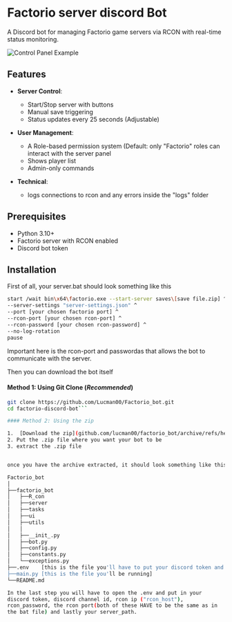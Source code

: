 
# Factorio server discord Bot

A Discord bot for managing Factorio game servers via RCON with real-time status monitoring.

![Control Panel Example](https://imgur.com/gallery/control-panel-example-77Cf6hF)
## Features

- **Server Control**:
    - Start/Stop server with buttons
    - Manual save triggering
    - Status updates every 25 seconds (Adjustable)
- **User Management**:
  - A Role-based permission system (Default: only "Factorio" roles can interact with the server panel
  - Shows player list
  - Admin-only commands

- **Technical**:
  - logs connections to rcon and any errors inside the "logs" folder

## Prerequisites
- Python 3.10+
- Factorio server with RCON enabled
- Discord bot token
## Installation

First of all, your server.bat should look something like this

```bash
start /wait bin\x64\factorio.exe --start-server saves\[save file.zip] ^
--server-settings "server-settings.json" ^
--port [your chosen factorio port] ^
--rcon-port [your chosen rcon-port] ^
--rcon-password [your chosen rcon-password] ^
--no-log-rotation
pause
```
Important here is the rcon-port and passwordas that allows the bot to communicate with the server. 

Then you can download the bot itself
#### Method 1: Using Git Clone (*Recommended*)
 ```bash
git clone https://github.com/Lucman00/Factorio_bot.git
cd factorio-discord-bot```

#### Method 2: Using the zip

1.  [Download the zip](github.com/lucman00/factorio_bot/archive/refs/heads/main.zip)
2. Put the .zip file where you want your bot to be
3. extract the .zip file


once you have the archive extracted, it should look something like this

Factorio_bot
│
├──factorio_bot
│   ├──R_con
│   ├──server
│   ├──tasks
│   ├──ui
│   ├──utils
│   │
│   ├──__init_.py
│   ├──bot.py
│   ├──config.py
│   ├──constants.py
│   └──exceptions.py
├──.env    [this is the file you'll have to put your discord token and directory into]
├──main.py [this is the file you'll be running]
└──README.md

In the last step you will have to open the .env and put in your
discord token, discord channel id, rcon ip ("rcon_host"),
rcon_password, the rcon port(both of these HAVE to be the same as in
the bat file) and lastly your server_path. 
